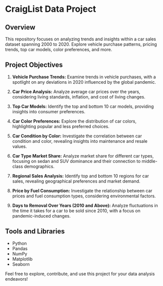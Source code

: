 # CraigList Data Project

## Overview

This repository focuses on analyzing trends and insights within a car sales dataset spanning 2000 to 2020. Explore vehicle purchase patterns, pricing trends, top car models, color preferences, and more.

## Project Objectives

1. **Vehicle Purchase Trends:** Examine trends in vehicle purchases, with a spotlight on any deviations in 2020 influenced by the global pandemic.

2. **Car Price Analysis:** Analyze average car prices over the years, considering living standards, inflation, and cost of living changes.

3. **Top Car Models:** Identify the top and bottom 10 car models, providing insights into consumer preferences.

4. **Car Color Preferences:** Explore the distribution of car colors, highlighting popular and less preferred choices.

5. **Car Condition by Color:** Investigate the correlation between car condition and color, revealing insights into maintenance and resale values.

6. **Car Type Market Share:** Analyze market share for different car types, focusing on sedan and SUV dominance and their connection to middle-class demographics.

7. **Regional Sales Analysis:** Identify top and bottom 10 regions for car sales, revealing geographical preferences and market demand.

8. **Price by Fuel Consumption:** Investigate the relationship between car prices and fuel consumption types, considering environmental factors.

9. **Days to Removal Over Years (2010 and Above):** Analyze fluctuations in the time it takes for a car to be sold since 2010, with a focus on pandemic-induced changes.

## Tools and Libraries

- Python
- Pandas
- NumPy
- Matplotlib
- Seaborn

Feel free to explore, contribute, and use this project for your data analysis endeavors!

